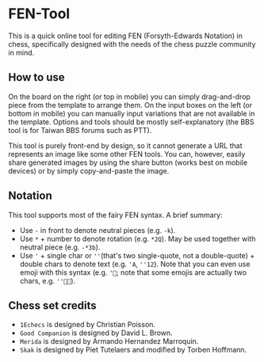 # FEN-Tool

This is a quick online tool for editing FEN (Forsyth-Edwards Notation) in chess, specifically designed with the needs of the chess puzzle community in mind.

## How to use

On the board on the right (or top in mobile) you can simply drag-and-drop piece from the template to arrange them. On the input boxes on the left (or bottom in mobile) you can manually input variations that are not available in the template. Options and tools should be mostly self-explanatory (the BBS tool is for Taiwan BBS forums such as PTT).

This tool is purely front-end by design, so it cannot generate a URL that represents an image like some other FEN tools. You can, however, easily share generated images by using the share button (works best on mobile devices) or by simply copy-and-paste the image.

## Notation

This tool supports most of the fairy FEN syntax. A brief summary:

- Use `-` in front to denote neutral pieces (e.g. `-k`).
- Use `*` + number to denote rotation (e.g. `*2Q`). May be used together with neutral piece (e.g. `-*3b`).
- Use `'` + single char or `''`(that's two single-quote, not a double-quote) + double chars to denote text (e.g. `'A`, `''12`). Note that you can even use emoji with this syntax (e.g. `'🦆`; note that some emojis are actually two chars, e.g. `''🎅🏻`).

## Chess set credits

- `1Echecs` is designed by Christian Poisson.
- `Good Companion` is designed by David L. Brown.
- `Merida` is designed by Armando Hernandez Marroquin.
- `Skak` is designed by Piet Tutelaers and modified by Torben Hoffmann.